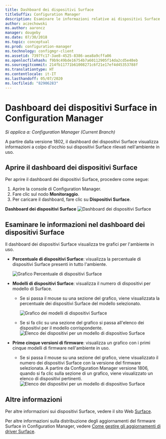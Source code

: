 ```yaml
---
title: Dashboard dei dispositivi Surface
titleSuffix: Configuration Manager
description: Esaminare le informazioni relative ai dispositivi Surface tramite il dashboard.
author: aczechowski
ms.author: aaroncz
manager: dougeby
ms.date: 07/30/2018
ms.topic: conceptual
ms.prod: configuration-manager
ms.technology: configmgr-client
ms.assetid: 7397fc17-3ae8-4525-8386-aea8a9cffa06
ms.openlocfilehash: f9b9c49bde16754b7a60112905f14da2cd5e48eb
ms.sourcegitcommit: 214fb11771b61008271c6f21e17ef4d45353788f
ms.translationtype: HT
ms.contentlocale: it-IT
ms.lasthandoff: 05/07/2020
ms.locfileid: "82906283"
---
```

# <a name="surface-device-dashboard-in-configuration-manager"></a>Dashboard dei dispositivi Surface in Configuration Manager

*Si applica a: Configuration Manager (Current Branch)*

A partire dalla versione 1802, il dashboard dei dispositivi Surface visualizza informazioni a colpo d'occhio sui dispositivi Surface rilevati nell'ambiente in uso. <!--1355788-->

## <a name="open-the-surface-device-dashboard"></a>Aprire il dashboard dei dispositivi Surface

Per aprire il dashboard dei dispositivi Surface, procedere come segue: 

1. Aprire la console di Configuration Manager. 
2. Fare clic sul nodo **Monitoraggio**. 
3. Per caricare il dashboard, fare clic su **Dispositivi Surface**.

**Dashboard dei dispositivi Surface**
![Dashboard dei dispositivi Surface](media/Surface-device-dashboard.PNG)



## <a name="reviewing-information-in-the-surface-device-dashboard"></a>Esaminare le informazioni nel dashboard dei dispositivi Surface

Il dashboard dei dispositivi Surface visualizza tre grafici per l'ambiente in uso. 

- **Percentuale di dispositivi Surface**: visualizza la percentuale di dispositivi Surface presenti in tutto l'ambiente.

    ![Grafico Percentuale di dispositivi Surface](media/Percent-Surface-Devices.PNG)
- **Modelli di dispositivi Surface**: visualizza il numero di dispositivi per modello di Surface. 
  - Se si passa il mouse su una sezione del grafico, viene visualizzata la percentuale dei dispositivi Surface del modello selezionato. 

       ![Grafico dei modelli di dispositivi Surface](media/Surface-Models-Hover.PNG)
  - Se si fa clic su una sezione del grafico si passa all'elenco dei dispositivi per il modello corrispondente. 
      ![Elenco dei dispositivi per un modello di dispositivo Surface](media/Surface-Model-Device-List.PNG)

- **Prime cinque versioni di firmware**: visualizza un grafico con i primi cinque modelli di firmware nell'ambiente in uso. 
  - Se si passa il mouse su una sezione del grafico, viene visualizzato il numero dei dispositivi Surface con la versione del firmware selezionata. A partire da Configuration Manager versione 1806, quando si fa clic sulla sezione di un grafico, viene visualizzato un elenco di dispositivi pertinenti. <!--1358654-->
     ![Elenco dei dispositivi per un modello di dispositivo Surface](media/Surface-Firmware-Hover.PNG)


## <a name="more-information"></a>Altre informazioni

Per altre informazioni sui dispositivi Surface, vedere il sito Web [Surface](https://www.microsoft.com/surface).

Per altre informazioni sulla distribuzione degli aggiornamenti del firmware Surface in Configuration Manager, vedere [Come gestire gli aggiornamenti di driver Surface](https://support.microsoft.com/help/4098906).




